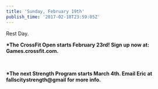 ```yaml
---
title: 'Sunday, February 19th'
publish_time: '2017-02-18T23:59:05Z'
---
```


Rest Day.

**\*The CrossFit Open starts February 23rd! Sign up now at:
Games.crossfit.com.**

 

**\*The next Strength Program starts March 4th. Email Eric at
fallscitystrength\@gmail for more info.**
